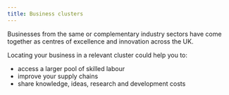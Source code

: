 ```yaml
---
title: Business clusters
---
```

Businesses from the same or complementary industry sectors have come together as centres of excellence and innovation across the UK. 

Locating your business in a relevant cluster could help you to:

- access a larger pool of skilled labour
- improve your supply chains
- share knowledge, ideas, research and development costs
